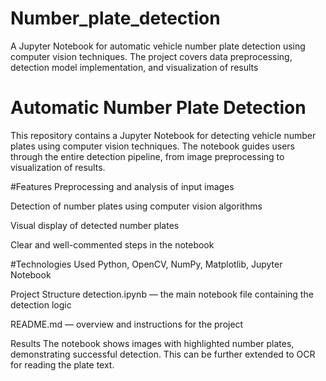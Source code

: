 # Number_plate_detection
A Jupyter Notebook for automatic vehicle number plate detection using computer vision techniques. The project covers data preprocessing, detection model implementation, and visualization of results
# Automatic Number Plate Detection
This repository contains a Jupyter Notebook for detecting vehicle number plates using computer vision techniques. The notebook guides users through the entire detection pipeline, from image preprocessing to visualization of results.

#Features
Preprocessing and analysis of input images

Detection of number plates using computer vision algorithms

Visual display of detected number plates

Clear and well-commented steps in the notebook

#Technologies Used
Python, OpenCV, NumPy, Matplotlib, Jupyter Notebook

Project Structure
detection.ipynb — the main notebook file containing the detection logic

README.md — overview and instructions for the project

Results
The notebook shows images with highlighted number plates, demonstrating successful detection. This can be further extended to OCR for reading the plate text.
